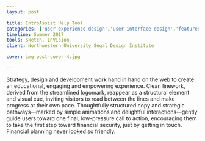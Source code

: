 ```yaml
---
layout: post

title: IntroAssist Help Tool
categories: ['user experience design','user interface design','featured']
timeline: Summer 2017
tools: Sketch, InVision
client: Northwestern University Segal Design Institute

cover: img-post-cover-4.jpg

---
```


<p>Strategy, design and development work hand in hand on the web to create an educational, engaging and empowering experience. Clean linework, derived from the streamlined logomark, reappear as a structural element and visual cue, inviting visitors to read between the lines and make progress at their own pace. Thoughtfully structured copy and strategic pathways—marked by simple animations and delightful interactions—gently guide users toward one final, low-pressure call to action, encouraging them to take the first step toward financial security, just by getting in touch. Financial planning never looked so friendly.</p>
